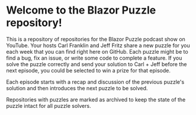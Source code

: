 # Welcome to the Blazor Puzzle repository!

This is a repository of repositories for the Blazor Puzzle podcast show on YouTube.  Your hosts Carl Franklin and Jeff Fritz share a new puzzle for you each week that you can find right here on GitHub.  Each puzzle might be to find a bug, fix an issue, or write some code to complete a feature.  If you solve the puzzle correctly and send your solution to Carl + Jeff before the next episode, you could be selected to win a prize for that episode.

Each episode starts with a recap and discussion of the previous puzzle's solution and then introduces the next puzzle to be solved.

Repositories with puzzles are marked as archived to keep the state of the puzzle intact for all puzzle solvers.

